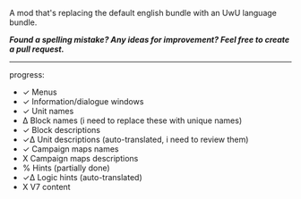 A mod that's replacing the default english bundle with an UwU language bundle.

***Found a spelling mistake? Any ideas for improvement? Feel free to create a pull request.***


-----
progress:
* ✓  Menus
* ✓  Information/dialogue windows
* ✓  Unit names
* ∆  Block names (i need to replace these with unique names)
* ✓  Block descriptions
* ✓∆  Unit descriptions (auto-translated, i need to review them)
* ✓  Campaign maps names
* X  Campaign maps descriptions
* %  Hints (partially done)
* ✓∆ Logic hints (auto-translated)
* X  V7 content
